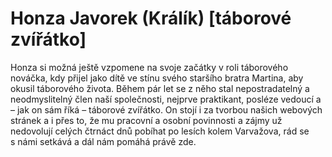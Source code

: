 
# Honza Javorek (Králík) [táborové zvířátko]

Honza si možná ještě vzpomene na svoje začátky v roli táborového nováčka, kdy přijel jako dítě ve stínu svého staršího bratra Martina, aby okusil táborového života. Během pár let se z něho stal nepostradatelný a neodmyslitelný člen naší společnosti, nejprve praktikant, posléze vedoucí a – jak on sám říká – táborové zvířátko.  On stojí i za tvorbou našich webových stránek a i přes to, že mu pracovní a osobní povinnosti a zájmy už nedovolují celých čtrnáct dnů pobíhat po lesích kolem Varvažova, rád se s námi setkává a dál nám pomáhá právě zde.
